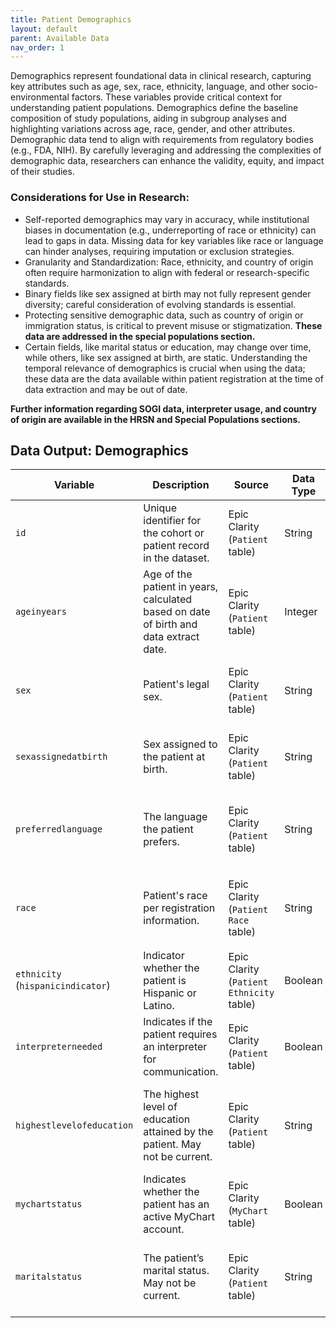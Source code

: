```yaml
---
title: Patient Demographics
layout: default
parent: Available Data
nav_order: 1
---
```

Demographics represent foundational data in clinical research, capturing key attributes such as age, sex, race, ethnicity, language, and other socio-environmental factors. These variables provide critical context for understanding patient populations. Demographics define the baseline composition of study populations, aiding in subgroup analyses and highlighting variations across age, race, gender, and other attributes.
Demographic data tend to align with requirements from regulatory bodies (e.g., FDA, NIH). By carefully leveraging and addressing the complexities of demographic data, researchers can enhance the validity, equity, and impact of their studies.

### Considerations for Use in Research:

- Self-reported demographics may vary in accuracy, while institutional biases in documentation (e.g., underreporting of race or ethnicity) can lead to gaps in data. Missing data for key variables like race or language can hinder analyses, requiring imputation or exclusion strategies.
- Granularity and Standardization: Race, ethnicity, and country of origin often require harmonization to align with federal or research-specific standards.
- Binary fields like sex assigned at birth may not fully represent gender diversity; careful consideration of evolving standards is essential.
- Protecting sensitive demographic data, such as country of origin or immigration status, is critical to prevent misuse or stigmatization. **These data are addressed in the special populations section.**
- Certain fields, like marital status or education, may change over time, while others, like sex assigned at birth, are static. Understanding the temporal relevance of demographics is crucial when using the data; these data are the data available within patient registration at the time of data extraction and may be out of date.

**Further information regarding SOGI data, interpreter usage, and country of origin are available in the HRSN and Special Populations sections.**

## Data Output: Demographics

| Variable                   | Description                                                                                       | Source                                    | Data Type   | Key Information                                                                                                   |
|----------------------------|---------------------------------------------------------------------------------------------------|-------------------------------------------|-------------|-------------------------------------------------------------------------------------------------------------------|
| `id`                   | Unique identifier for the cohort or patient record in the dataset.                               | Epic Clarity (`Patient` table)            | String      | Links demographic data to other tables or datasets.                                                             |
| `ageinyears`               | Age of the patient in years, calculated based on date of birth and data extract date.     | Epic Clarity (`Patient` table)            | Integer     | May change over time; often recalculated dynamically for reports or analyses.                                    |
| `sex`   | Patient's legal sex.                                                            | Epic Clarity (`Patient` table)            | String      | Values typically include "Male," "Female," or "Unknown."                                                         |
| `sexassignedatbirth`   | Sex assigned to the patient at birth.                                                            | Epic Clarity (`Patient` table)            | String      | Values typically include "Male," "Female," or "Unknown."                                                         |
| `preferredlanguage`    | The language the patient prefers.                                              | Epic Clarity (`Patient` table)            | String      | Important for ensuring effective communication and equitable care delivery.                                       |
| `race`            | Patient's race per registration information.                                          | Epic Clarity (`Patient Race` table)       | String      | Coded to align with federal and organizational race categories.                                              |
| `ethnicity` (`hispanicindicator`) | Indicator whether the patient is Hispanic or Latino.                                | Epic Clarity (`Patient Ethnicity` table)  | Boolean     | Values may include "Yes," "No," or "Unknown."                                                                    |
| `interpreterneeded`        | Indicates if the patient requires an interpreter for communication.                              | Epic Clarity (`Patient` table)            | Boolean     | "Yes" if interpreter services are needed, "No" otherwise.                                                        |
| `highestlevelofeducation`  | The highest level of education attained by the patient. May not be current.                                          | Epic Clarity (`Patient` table)            | String      | Values may include "High School," "Bachelor's Degree," "Graduate Degree," etc.                                   |
| `mychartstatus`            | Indicates whether the patient has an active MyChart account.                                     | Epic Clarity (`MyChart` table)            | Boolean     | "Yes" if the account is active, "No" if it is inactive or not created.                                           |
| `maritalstatus`            | The patient’s marital status. May not be current.                                                                 | Epic Clarity (`Patient` table)            | String      | Examples: "Single," "Married," "Divorced," "Widowed," or "Unknown."                                               |
